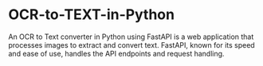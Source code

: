 # OCR-to-TEXT-in-Python
 An OCR to Text converter in Python using FastAPI is a web application that processes images to extract and convert text. FastAPI, known for its speed and ease of use, handles the API endpoints and request handling.
